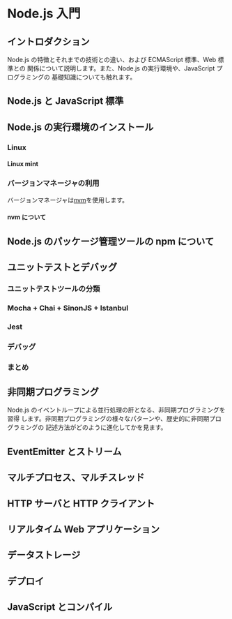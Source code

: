 # Node.js 入門

## イントロダクション

Node.js の特徴とそれまでの技術との違い、および ECMAScript 標準、Web 標準との
関係について説明します。また、Node.js の実行環境や、JavaScript プログラミングの
基礎知識についても触れます。

## Node.js と JavaScript 標準

## Node.js の実行環境のインストール

### Linux

#### Linux mint

### バージョンマネージャの利用

バージョンマネージャは[nvm]を使用します。

[nvm]: https://github.com/nvm-sh/nvm

#### nvm について

## Node.js のパッケージ管理ツールの npm について

## ユニットテストとデバッグ

### ユニットテストツールの分類

### Mocha + Chai + SinonJS + Istanbul

### Jest

### デバッグ

### まとめ

## 非同期プログラミング

Node.js のイベントループによる並行処理の肝となる、非同期プログラミングを習得
します。非同期プログラミングの様々なパターンや、歴史的に非同期プログラミングの
記述方法がどのように進化してかを見ます。

## EventEmitter とストリーム

## マルチプロセス、マルチスレッド

## HTTP サーバと HTTP クライアント

## リアルタイム Web アプリケーション

## データストレージ

## デプロイ

## JavaScript とコンパイル
